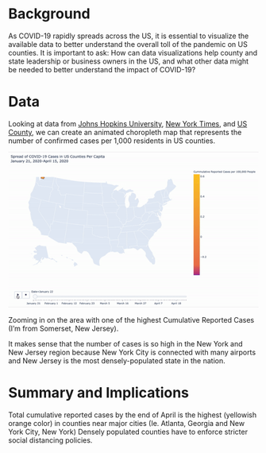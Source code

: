 # Background

As COVID-19 rapidly spreads across the US, it is essential to visualize the available data to better understand the overall toll of the pandemic on US counties. It is important to ask: How can data visualizations help county and state leadership or business owners in the US, and what other data might be needed to better understand the impact of COVID-19? 

# Data
Looking at data from [Johns Hopkins University](https://github.com/CSSEGISandData/COVID-19/tree/master/csse_covid_19_data/csse_covid_19_daily_reports), [New York Times](https://github.com/nytimes/covid-19-data/blob/master/us-counties.csv), and [US County](https://raw.githubusercontent.com/plotly/datasets/master/geojson-counties-fips.json), we can create an animated choropleth map that represents the number of confirmed cases per 1,000 residents in US counties.

![alt_link](https://github.com/AndrealZhang/Mapping_Spread_of_COVID-19/blob/master/Python%20Assignment%202/choropleth.gif)

Zooming in on the area with one of the highest Cumulative Reported Cases (I’m from Somerset, New Jersey).


It makes sense that the number of cases is so high in the New York and New Jersey region because New York City is connected with many airports and New Jersey is the most densely-populated state in the nation. 

# Summary and Implications
Total cumulative reported cases by the end of April is the highest (yellowish orange color) in counties near major cities (Ie. Atlanta, Georgia and New York City, New York)
Densely populated counties have to enforce stricter social distancing policies. 


